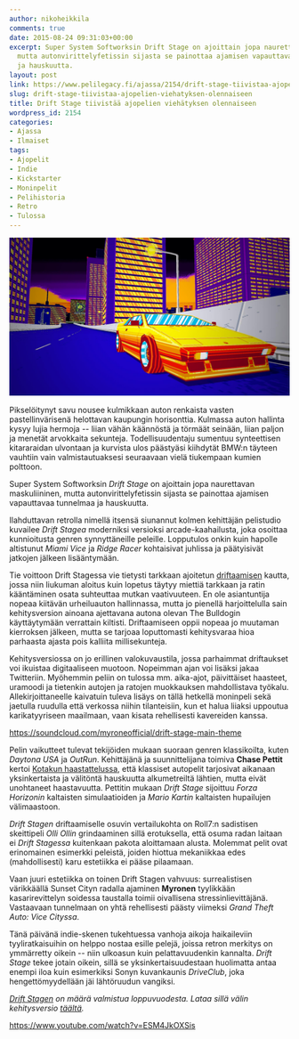 ```yaml
---
author: nikoheikkila
comments: true
date: 2015-08-24 09:31:03+00:00
excerpt: Super System Softworksin Drift Stage on ajoittain jopa naurettavan maskuliininen,
  mutta autonvirittelyfetissin sijasta se painottaa ajamisen vapauttavaa tunnelmaa
  ja hauskuutta.
layout: post
link: https://www.pelilegacy.fi/ajassa/2154/drift-stage-tiivistaa-ajopelien-viehatyksen-olennaiseen
slug: drift-stage-tiivistaa-ajopelien-viehatyksen-olennaiseen
title: Drift Stage tiivistää ajopelien viehätyksen olennaiseen
wordpress_id: 2154
categories:
- Ajassa
- Ilmaiset
tags:
- Ajopelit
- Indie
- Kickstarter
- Moninpelit
- Pelihistoria
- Retro
- Tulossa
---
```


[![Drift Stage](/uploads/2015/08/drift_stage.jpg)](/uploads/2015/08/drift_stage.jpg)

Pikselöitynyt savu nousee kulmikkaan auton renkaista vasten pastellinvärisenä helottavan kaupungin horisonttia. Kulmassa auton hallinta kysyy lujia hermoja -- liian vähän käännöstä ja törmäät seinään, liian paljon ja menetät arvokkaita sekunteja. Todellisuudentaju sumentuu synteettisen kitararaidan ulvontaan ja kurvista ulos päästyäsi kiihdytät BMW:n täyteen vauhtiin vain valmistautuaksesi seuraavaan vielä tiukempaan kumien polttoon.

Super System Softworksin _Drift Stage_ on ajoittain jopa naurettavan maskuliininen, mutta autonvirittelyfetissin sijasta se painottaa ajamisen vapauttavaa tunnelmaa ja hauskuutta.

Ilahduttavan retrolla nimellä itsensä siunannut kolmen kehittäjän pelistudio kuvailee _Drift Stagea_ moderniksi versioksi arcade-kaahailusta, joka osoittaa kunnioitusta genren synnyttäneille peleille. Lopputulos onkin kuin hapolle altistunut _Miami Vice_ ja _Ridge Racer_ kohtaisivat juhlissa ja päätyisivät jatkojen jälkeen lisääntymään.

Tie voittoon Drift Stagessa vie tietysti tarkkaan ajoitetun [driftaamisen](https://en.wikipedia.org/wiki/Drifting_(motorsport)) kautta, jossa niin liukuman aloitus kuin lopetus täytyy miettiä tarkkaan ja ratin kääntäminen osata suhteuttaa mutkan vaativuuteen. En ole asiantuntija nopeaa kiitävän urheiluauton hallinnassa, mutta jo pienellä harjoittelulla sain kehitysversion ainoana ajettavana autona olevan The Bulldogin käyttäytymään verrattain kiltisti. Driftaamiseen oppii nopeaa jo muutaman kierroksen jälkeen, mutta se tarjoaa loputtomasti kehitysvaraa hioa parhaasta ajasta pois kalliita millisekunteja.

Kehitysversiossa on jo erillinen valokuvaustila, jossa parhaimmat driftaukset voi ikuistaa digitaaliseen muotoon. Nopeimman ajan voi lisäksi jakaa Twitteriin. Myöhemmin peliin on tulossa mm. aika-ajot, päivittäiset haasteet, uramoodi ja tietenkin autojen ja ratojen muokkauksen mahdollistava työkalu. Allekirjoittaneelle kaivatuin tuleva lisäys on tällä hetkellä moninpeli sekä jaetulla ruudulla että verkossa niihin tilanteisiin, kun et halua liiaksi uppoutua karikatyyriseen maailmaan, vaan kisata rehellisesti kavereiden kanssa.

https://soundcloud.com/myroneofficial/drift-stage-main-theme



Pelin vaikutteet tulevat tekijöiden mukaan suoraan genren klassikoilta, kuten _Daytona USA_ ja _OutRun_. Kehittäjänä ja suunnittelijana toimiva **Chase Pettit** kertoi [Kotakun haastattelussa](http://tay.kinja.com/two-guys-are-making-the-coolest-racing-game-ive-ever-se-1613131836), että klassiset autopelit tarjosivat aikanaan yksinkertaista ja välitöntä hauskuutta alkumetreiltä lähtien, mutta eivät unohtaneet haastavuutta. Pettitin mukaan _Drift Stage_ sijoittuu _Forza Horizonin_ kaltaisten simulaatioiden ja _Mario Kartin_ kaltaisten hupailujen välimaastoon.

_Drift Stagen_ driftaamiselle osuvin vertailukohta on Roll7:n sadistisen skeittipeli _Olli Ollin_ grindaaminen sillä erotuksella, että osuma radan laitaan ei _Drift Stagessa_ kuitenkaan pakota aloittamaan alusta. Molemmat pelit ovat erinomainen esimerkki peleistä, joiden hiottua mekaniikkaa edes (mahdollisesti) karu estetiikka ei pääse pilaamaan.

Vaan juuri estetiikka on toinen Drift Stagen vahvuus: surrealistisen värikkäällä Sunset Cityn radalla ajaminen **Myronen** tyylikkään kasarirevittelyn soidessa taustalla toimii oivallisena stressinlievittäjänä. Vastaavaan tunnelmaan on yhtä rehellisesti päästy viimeksi _Grand Theft Auto: Vice Cityssa_.

Tänä päivänä indie-skenen tukehtuessa vanhoja aikoja haikaileviin tyyliratkaisuihin on helppo nostaa esille pelejä, joissa retron merkitys on ymmärretty oikein -- niin ulkoasun kuin pelattavuudenkin kannalta. _Drift Stage_ tekee jotain oikein, sillä se yksinkertaisuudestaan huolimatta antaa enempi iloa kuin esimerkiksi Sonyn kuvankaunis _DriveClub_, joka hengettömyydellään jäi lähtöruudun vangiksi.

_[Drift Stagen](http://driftstagegame.com/) on määrä valmistua loppuvuodesta. Lataa sillä välin kehitysversio [täältä](http://supersystems.itch.io/driftstagealpha)._

https://www.youtube.com/watch?v=ESM4JkOXSis
